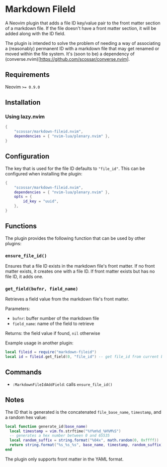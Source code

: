 # Markdown FileId

A Neovim plugin that adds a file ID key/value pair to the front matter section of a markdown file. If the file doesn't have a front matter section, it will be added along with the ID field.

The plugin is intended to solve the problem of needing a way of associating a (reasonably) permanent ID with a markdown file that may get renamed or moved within the file system. It's (soon to be) a dependency of (converse.nvim)[https://github.com/scossar/converse.nvim].

## Requirements

Neovim `>= 0.9.0`

## Installation

### Using lazy.nvim

```lua
{
    "scossar/markdown-fileid.nvim",
    dependencies = { "nvim-lua/plenary.nvim" },
}
```

## Configuration

The key that is used for the file ID defaults to `"file_id"`. This can be configured when installing the plugin:

```lua
{
    "scossar/markdown-fileid.nvim",
    dependencies = { "nvim-lua/plenary.nvim" },
    opts = {
        id_key = "uuid",
    },
}
```
## Functions

The plugin provides the following function that can be used by other plugins:

### `ensure_file_id()`

Ensures that a file ID exists in the markdown file's front matter. If no front matter exists, it creates one with a file ID. If front matter exists but has no file ID, it adds one.

### `get_field(bufnr, field_name)`

Retrieves a field value from the markdown file's front matter.

Parameters:
- `bufnr`: buffer number of the markdown file
- `field_name`: name of the field to retrieve

Returns: the field value if found, `nil` otherwise

Example usage in another plugin:

```lua
local fileid = require("markdown-fileid")
local id = fileid.get_field(0, "file_id") -- get file_id from current buffer
```

## Commands

- `:MarkdownFileIdAddField`: calls `ensure_file_id()`

## Notes

The ID that is generated is the concatenated `file_base_name`, `timestamp`, and a random hex value:

```lua
local function generate_id(base_name)
  local timestamp = vim.fn.strftime("%Y%m%d_%H%M%S")
  -- generates a hex number between 0 and 65535
  local random_suffix = string.format("%04x", math.random(0, 0xffff))
  return string.format("%s_%s_%s", base_name, timestamp, random_suffix)
end
```
The plugin only supports front matter in the YAML format.
